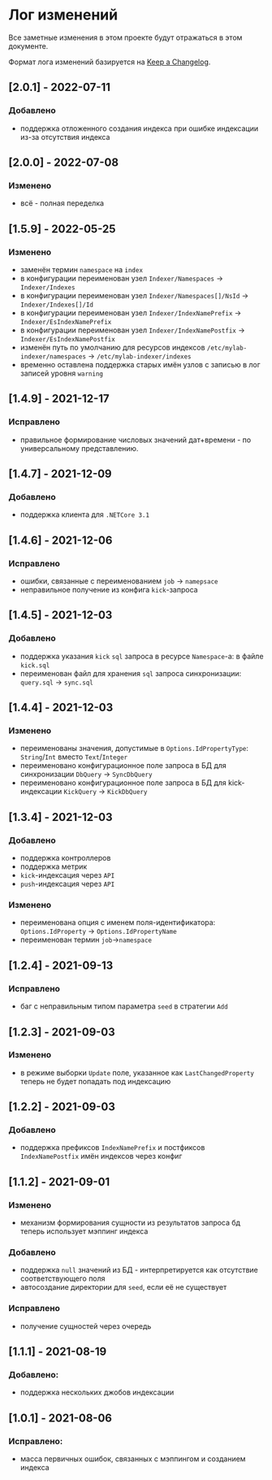 # Лог изменений

Все заметные изменения в этом проекте будут отражаться в этом документе.

Формат лога изменений базируется на [Keep a Changelog](https://keepachangelog.com/en/1.0.0/).

## [2.0.1] - 2022-07-11

### Добавлено

* поддержка отложенного создания индекса при ошибке индексации из-за отсутствия индекса

## [2.0.0] - 2022-07-08

### Изменено

* всё - полная переделка

## [1.5.9] - 2022-05-25

### Изменено

* заменён термин `namespace` на `index` 
* в конфигурации переименован узел `Indexer/Namespaces` -> `Indexer/Indexes`
* в конфигурации переименован узел `Indexer/Namespaces[]/NsId` -> `Indexer/Indexes[]/Id`
* в конфигурации переименован узел `Indexer/IndexNamePrefix` -> `Indexer/EsIndexNamePrefix`
* в конфигурации переименован узел `Indexer/IndexNamePostfix` -> `Indexer/EsIndexNamePostfix`
* изменён путь по умолчанию для ресурсов индексов `/etc/mylab-indexer/namespaces` -> `/etc/mylab-indexer/indexes`
* временно оставлена поддержка старых имён узлов с записью в лог записей уровня `warning` 

## [1.4.9] - 2021-12-17

### Исправлено

* правильное формирование числовых значений дат+времени - по универсальному представлению.

## [1.4.7] - 2021-12-09

### Добавлено

* поддержка клиента для `.NETCore 3.1`

## [1.4.6] - 2021-12-06

### Исправлено

* ошибки, связанные с переименованием `job` -> `namepsace`
* неправильное получение из конфига `kick`-запроса

## [1.4.5] - 2021-12-03

### Добавлено

* поддержка указания `kick` `sql` запроса в ресурсе `Namespace`-а: в файле `kick.sql`
* переименован файл для хранения `sql` запроса синхронизации: `query.sql` -> `sync.sql`

## [1.4.4] - 2021-12-03

### Изменено

* переименованы значения, допустимые в `Options.IdPropertyType`: `String`/`Int` вместо `Text`/`Integer`
* переименовано конфигурационное поле запроса в БД для синхронизации `DbQuery` -> `SyncDbQuery`
* переименовано конфигурационное поле запроса в БД для kick-индексации `KickQuery` -> `KickDbQuery`

## [1.3.4] - 2021-12-03

### Добавлено

* поддержка контроллеров 
* поддержка метрик
* `kick`-индексация через `API`
* `push`-индексация через `API`

### Изменено

* переименована опция с именем поля-идентификатора: `Options.IdProperty` -> `Options.IdPropertyName`
* переименован термин `job`->`namespace`

## [1.2.4] - 2021-09-13

### Исправлено

* баг с неправильным типом параметра `seed` в стратегии `Add`

## [1.2.3] - 2021-09-03

### Изменено

* в режиме выборки `Update` поле, указанное как `LastChangedProperty` теперь не будет попадать под индексацию

## [1.2.2] - 2021-09-03

### Добавлено

* поддержка префиксов `IndexNamePrefix` и постфиксов `IndexNamePostfix` имён индексов через конфиг

## [1.1.2] - 2021-09-01

### Изменено

* механизм формирования сущности из результатов запроса бд теперь использует мэппинг индекса

### Добавлено

* поддержка `null` значений из БД - интерпретируется как отсутствие соответствующего поля
* автосоздание директории для `seed`, если её не существует

### Исправлено

* получение сущностей через очередь

## [1.1.1] - 2021-08-19

### Добавлено:

* поддержка нескольких джобов индексации

## [1.0.1] - 2021-08-06

### Исправлено:

* масса первичных ошибок, связанных с мэппингом и созданием индекса
